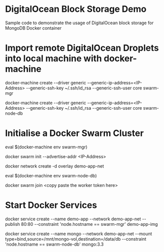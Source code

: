 # DigitalOcean Block Storage Demo
Sample code to demonstrate the usage of DigitalOcean block storage for MongoDB Docker container

# Import remote DigitalOcean Droplets into local machine with docker-machine
docker-machine create --driver generic --generic-ip-address=\<IP-Address\> --generic-ssh-key ~/.ssh/id_rsa --generic-ssh-user core swarm-mgr

docker-machine create --driver generic --generic-ip-address=\<IP-Address\> --generic-ssh-key ~/.ssh/id_rsa --generic-ssh-user core swarm-node-db

# Initialise a Docker Swarm Cluster
eval $(docker-machine env swarm-mgr)

docker swarm init --advertise-addr \<IP-Address\>

docker network create -d overlay demo-app-net

eval $(docker-machine env swarm-node-db)

docker swarm join \<copy paste the worker token here\>

# Start Docker Services
docker service create --name demo-app --network demo-app-net --publish 80:80 --constraint 'node.hostname == swarm-mgr' demo-app-img

docker service create --name mongo --network demo-app-net --mount type=bind,source=/mnt/mongo-vol,destination=/data/db --constraint 'node.hostname == swarm-node-db' mongo:3.3

